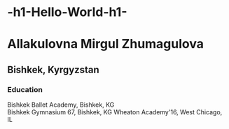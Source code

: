 # -h1-Hello-World-h1-
 <head>
    <!-- this is why im doing something-->
  </head>

  <body>

<h1>Allakulovna Mirgul Zhumagulova</h1>
<h2>Bishkek, Kyrgyzstan</h2>
<h3>Education</h3>


 Bishkek Ballet Academy, Bishkek, KG <br>
 Bishkek Gymnasium 67, Bishkek, KG
 Wheaton Academy'16, West Chicago, IL

